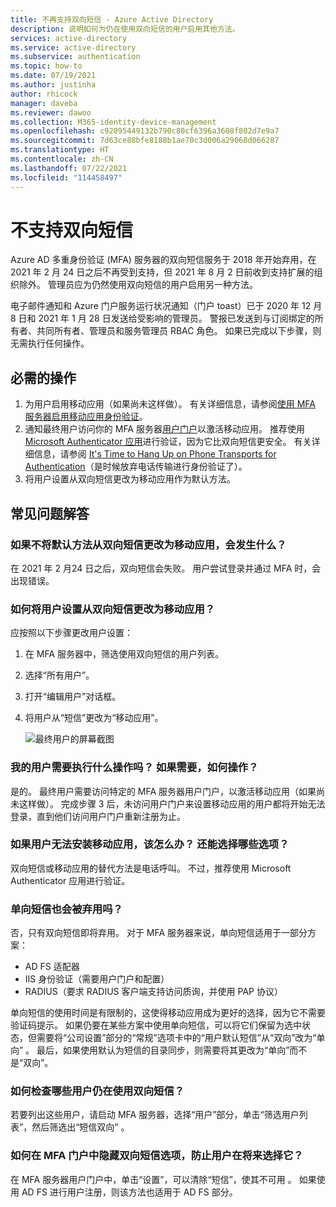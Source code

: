 ```yaml
---
title: 不再支持双向短信 - Azure Active Directory
description: 说明如何为仍在使用双向短信的用户启用其他方法。
services: active-directory
ms.service: active-directory
ms.subservice: authentication
ms.topic: how-to
ms.date: 07/19/2021
ms.author: justinha
author: rhicock
manager: daveba
ms.reviewer: dawoo
ms.collection: M365-identity-device-management
ms.openlocfilehash: c92095449132b790c80cf6396a3608f802d7e9a7
ms.sourcegitcommit: 7d63ce88bfe8188b1ae70c3d006a29068d066287
ms.translationtype: HT
ms.contentlocale: zh-CN
ms.lasthandoff: 07/22/2021
ms.locfileid: "114458497"
---
```

# <a name="two-way-sms-unsupported"></a>不支持双向短信

Azure AD 多重身份验证 (MFA) 服务器的双向短信服务于 2018 年开始弃用，在 2021 年 2 月 24 日之后不再受到支持，但 2021 年 8 月 2 日前收到支持扩展的组织除外。 管理员应为仍然使用双向短信的用户启用另一种方法。

电子邮件通知和 Azure 门户服务运行状况通知（门户 toast）已于 2020 年 12 月 8 日和 2021 年 1 月 28 日发送给受影响的管理员。 警报已发送到与订阅绑定的所有者、共同所有者、管理员和服务管理员 RBAC 角色。 如果已完成以下步骤，则无需执行任何操作。

## <a name="required-actions"></a>必需的操作

1. 为用户启用移动应用（如果尚未这样做）。 有关详细信息，请参阅[使用 MFA 服务器启用移动应用身份验证](howto-mfaserver-deploy-mobileapp.md)。
1. 通知最终用户访问你的 MFA 服务器[用户门户](howto-mfaserver-deploy-userportal.md)以激活移动应用。 推荐使用 [Microsoft Authenticator 应用](https://www.microsoft.com/en-us/account/authenticator)进行验证，因为它比双向短信更安全。 有关详细信息，请参阅 [It's Time to Hang Up on Phone Transports for Authentication](https://techcommunity.microsoft.com/t5/azure-active-directory-identity/it-s-time-to-hang-up-on-phone-transports-for-authentication/ba-p/1751752)（是时候放弃电话传输进行身份验证了）。
1. 将用户设置从双向短信更改为移动应用作为默认方法。

## <a name="faq"></a>常见问题解答

### <a name="what-if-i-dont-change-the-default-method-from-two-way-sms-to-the-mobile-app"></a>如果不将默认方法从双向短信更改为移动应用，会发生什么？
在 2021 年 2 月24 日之后，双向短信会失败。 用户尝试登录并通过 MFA 时，会出现错误。

### <a name="how-do-i-change-the-user-settings-from-two-way-text-message-to-mobile-app"></a>如何将用户设置从双向短信更改为移动应用？

应按照以下步骤更改用户设置：

1. 在 MFA 服务器中，筛选使用双向短信的用户列表。
1. 选择“所有用户”。
1. 打开“编辑用户”对话框。
1. 将用户从“短信”更改为“移动应用”。

   ![最终用户的屏幕截图](media/how-to-authentication-two-way-sms-unsupported/end-users.png)

### <a name="do-my-users-need-to-take-any-action-if-yes-how"></a>我的用户需要执行什么操作吗？ 如果需要，如何操作？
是的。 最终用户需要访问特定的 MFA 服务器用户门户，以激活移动应用（如果尚未这样做）。 完成步骤 3 后，未访问用户门户来设置移动应用的用户都将开始无法登录，直到他们访问用户门户重新注册为止。

### <a name="what-if-my-users-cant-install-the-mobile-app-what-other-options-do-they-have"></a>如果用户无法安装移动应用，该怎么办？ 还能选择哪些选项？
双向短信或移动应用的替代方法是电话呼叫。 不过，推荐使用 Microsoft Authenticator 应用进行验证。

### <a name="will-one-way-sms-be-deprecated-as-well"></a>单向短信也会被弃用吗？
否，只有双向短信即将弃用。 对于 MFA 服务器来说，单向短信适用于一部分方案：

- AD FS 适配器
- IIS 身份验证（需要用户门户和配置）
- RADIUS（要求 RADIUS 客户端支持访问质询，并使用 PAP 协议）

单向短信的使用时间是有限制的，这使得移动应用成为更好的选择，因为它不需要验证码提示。
如果仍要在某些方案中使用单向短信，可以将它们保留为选中状态，但需要将“公司设置”部分的“常规”选项卡中的“用户默认短信”从“双向”改为“单向”    。 最后，如果使用默认为短信的目录同步，则需要将其更改为“单向”而不是“双向”。

### <a name="how-can-i-check-which-users-are-still-using-two-way-sms"></a>如何检查哪些用户仍在使用双向短信？
若要列出这些用户，请启动 MFA 服务器，选择“用户”部分，单击“筛选用户列表”，然后筛选出“短信双向”   。

### <a name="how-do-we-hide-two-way-sms-as-an-option-in-the-mfa-portal-to-prevent-users-from-selecting-it-in-the-future"></a>如何在 MFA 门户中隐藏双向短信选项，防止用户在将来选择它？
在 MFA 服务器用户门户中，单击“设置”，可以清除“短信”，使其不可用 。 如果使用 AD FS 进行用户注册，则该方法也适用于 AD FS 部分。

